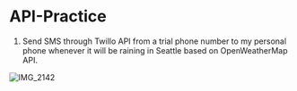 # API-Practice

1. Send SMS through Twillo API from a trial phone number to my personal phone whenever it will be raining in Seattle based on OpenWeatherMap API.

![IMG_2142](https://user-images.githubusercontent.com/53241017/147812238-f293fc8f-e1a5-46b9-874c-1288193b676a.PNG)

